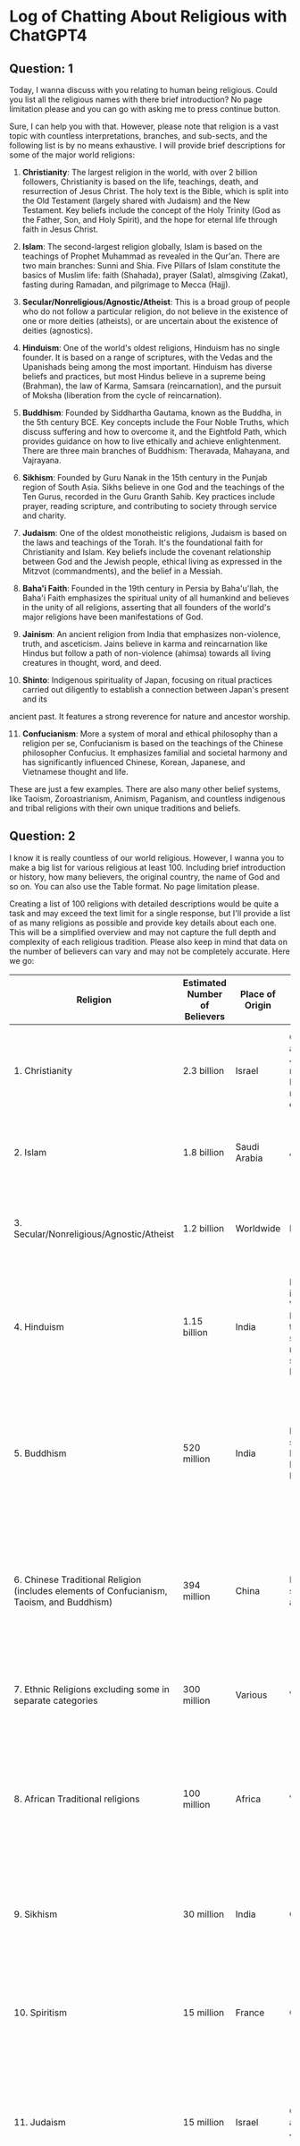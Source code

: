 # Log of Chatting About Religious with ChatGPT4

## Question: 1

Today, I wanna discuss with you relating to human being religious. Could you list all the religious names with there brief introduction? No page limitation please and you can go with asking me to press continue button.

Sure, I can help you with that. However, please note that religion is a vast topic with countless interpretations, branches, and sub-sects, and the following list is by no means exhaustive. I will provide brief descriptions for some of the major world religions:

1. **Christianity**: The largest religion in the world, with over 2 billion followers, Christianity is based on the life, teachings, death, and resurrection of Jesus Christ. The holy text is the Bible, which is split into the Old Testament (largely shared with Judaism) and the New Testament. Key beliefs include the concept of the Holy Trinity (God as the Father, Son, and Holy Spirit), and the hope for eternal life through faith in Jesus Christ.

2. **Islam**: The second-largest religion globally, Islam is based on the teachings of Prophet Muhammad as revealed in the Qur'an. There are two main branches: Sunni and Shia. Five Pillars of Islam constitute the basics of Muslim life: faith (Shahada), prayer (Salat), almsgiving (Zakat), fasting during Ramadan, and pilgrimage to Mecca (Hajj).

3. **Secular/Nonreligious/Agnostic/Atheist**: This is a broad group of people who do not follow a particular religion, do not believe in the existence of one or more deities (atheists), or are uncertain about the existence of deities (agnostics).

4. **Hinduism**: One of the world's oldest religions, Hinduism has no single founder. It is based on a range of scriptures, with the Vedas and the Upanishads being among the most important. Hinduism has diverse beliefs and practices, but most Hindus believe in a supreme being (Brahman), the law of Karma, Samsara (reincarnation), and the pursuit of Moksha (liberation from the cycle of reincarnation).

5. **Buddhism**: Founded by Siddhartha Gautama, known as the Buddha, in the 5th century BCE. Key concepts include the Four Noble Truths, which discuss suffering and how to overcome it, and the Eightfold Path, which provides guidance on how to live ethically and achieve enlightenment. There are three main branches of Buddhism: Theravada, Mahayana, and Vajrayana.

6. **Sikhism**: Founded by Guru Nanak in the 15th century in the Punjab region of South Asia. Sikhs believe in one God and the teachings of the Ten Gurus, recorded in the Guru Granth Sahib. Key practices include prayer, reading scripture, and contributing to society through service and charity.

7. **Judaism**: One of the oldest monotheistic religions, Judaism is based on the laws and teachings of the Torah. It's the foundational faith for Christianity and Islam. Key beliefs include the covenant relationship between God and the Jewish people, ethical living as expressed in the Mitzvot (commandments), and the belief in a Messiah.

8. **Baha'i Faith**: Founded in the 19th century in Persia by Baha'u'llah, the Baha'i Faith emphasizes the spiritual unity of all humankind and believes in the unity of all religions, asserting that all founders of the world's major religions have been manifestations of God.

9. **Jainism**: An ancient religion from India that emphasizes non-violence, truth, and asceticism. Jains believe in karma and reincarnation like Hindus but follow a path of non-violence (ahimsa) towards all living creatures in thought, word, and deed.

10. **Shinto**: Indigenous spirituality of Japan, focusing on ritual practices carried out diligently to establish a connection between Japan's present and its

 ancient past. It features a strong reverence for nature and ancestor worship.

11. **Confucianism**: More a system of moral and ethical philosophy than a religion per se, Confucianism is based on the teachings of the Chinese philosopher Confucius. It emphasizes familial and societal harmony and has significantly influenced Chinese, Korean, Japanese, and Vietnamese thought and life.

These are just a few examples. There are also many other belief systems, like Taoism, Zoroastrianism, Animism, Paganism, and countless indigenous and tribal religions with their own unique traditions and beliefs.

## Question: 2

I know it is really countless of our world religious. However, I wanna you to make a big list for various religious at least 100.  Including brief introduction or history, how many believers, the original country, the name of God and so on. You can also use the Table format. No page limitation please. 

Creating a list of 100 religions with detailed descriptions would be quite a task and may exceed the text limit for a single response, but I'll provide a list of as many religions as possible and provide key details about each one. This will be a simplified overview and may not capture the full depth and complexity of each religious tradition. Please also keep in mind that data on the number of believers can vary and may not be completely accurate. Here we go:

| Religion  | Estimated Number of Believers | Place of Origin | Deity/Deities | Brief Description |
|---|---|---|---|---|
|1. Christianity | 2.3 billion | Israel | God (also known as Yahweh or Jehovah, represented as the Holy Trinity in many denominations) | Centered on the life and teachings of Jesus Christ as detailed in the New Testament of the Bible.|
|2. Islam | 1.8 billion | Saudi Arabia | Allah | Based on the teachings of Prophet Muhammad as revealed in the Qur'an.|
|3. Secular/Nonreligious/Agnostic/Atheist | 1.2 billion | Worldwide | None | Includes individuals who do not identify with any religion or believe in any deities.|
|4. Hinduism | 1.15 billion | India | Many deities, including Brahma, Vishnu, Shiva, and Devi. However, these deities are seen as manifestations of a single Supreme Reality (Brahman) | An ancient religion with diverse beliefs and practices, often centered on dharma, karma, and moksha.|
|5. Buddhism | 520 million | India | No personal deity; some forms of Buddhism venerate Buddhas and Bodhisattvas. | Founded by Siddhartha Gautama, Buddhism teaches paths to enlightenment (Nirvana) through ethical living, wisdom, and meditation.|
|6. Chinese Traditional Religion (includes elements of Confucianism, Taoism, and Buddhism) | 394 million | China | Numerous deities, spirits, and ancestors. | A complex mix of religious and philosophical traditions, including ancestor veneration, Confucian ethics, and Taoist cosmology.|
|7. Ethnic Religions excluding some in separate categories | 300 million | Various | Various | This category includes various indigenous and folk religions.|
|8. African Traditional religions | 100 million | Africa | Various | These religions include a variety of indigenous, tribal religions across Africa, often featuring ancestor worship and nature spirits.|
|9. Sikhism | 30 million | India | God (Ik Onkar) | Centered on the teachings of the Ten Gurus and emphasizes truthful living and equality of mankind.|
|10. Spiritism | 15 million | France | God, Spirits | Based on the writings of Allan Kardec, Spiritism believes in the existence, survival, and evolution of spirits.|
|11. Judaism | 15 million | Israel | God (also known as Yahweh or Jehovah) | One of the oldest monotheistic religions, centered around the laws and prophets of the Hebrew Bible.|
|12. Baháʼí | 7.3 million | Persia (Iran) | God (referred to by many names, the essence of which is unknowable) | Based on the teachings of Baha'u'llah, emphasizes the unity of God, religion, and humanity.|
|13. Jainism | 4.2 million | India | No creator god; veneration of Tirthankaras | An ancient Indian religion that emphasizes non-violence, truth, and asceticism.|
|14. Shinto | 4 million | Japan | Kami (numerous gods/spirits/natural forces and revered spirits of deceased individuals) | The indigenous spirituality of Japan, focusing on ritual practice and harmonious coexistence with nature.|
|15. Cao Dai | 4 million | Vietnam | God, various other figures | A syncretic religion that combines elements from many world religions, including Buddhism, Confucianism, Taoism, Christianity, and Islam.|
|16. Zoroastrianism | 2.6 million | Persia (Iran) | Ahura Mazda | One of the world's oldest still-practiced religions, it focuses on the cosmic conflict between good and evil.|
|17. Tenrikyo | 2 million | Japan | Tenri-O-no-Mikoto | Founded in the 19th century, it teaches the Joyous Life, which is cultivated through acts of charity and mindfulness called hinokishin.|
|18. Animism | Difficult to estimate, as this is a category of practice more than a single religion | Worldwide | Various | Ancestor spirits, spirits of the natural world. Animism is not a single religion but a term for a variety of belief systems that attribute spirits to natural objects and phenomena.|
|19. Neo-Paganism | 1 million | Worldwide | Various | A group of modern religious movements influenced by or claiming to be derived from the various historical pagan beliefs of pre-modern Europe.|

There are also many smaller or less well-known religions and belief systems around the world, some tied to specific cultures or regions. These include Druze, Eckankar, Scientology, Rastafari, Raëlism, Satanism, and many others. It is also important to note that within each of these religions, there can be numerous sects and interpretations.

## Question: 3

OK. How about making a 50 religious  table? Can you do that?

Creating a detailed list of 50 religions is indeed a task due to the diversity and complexity of religious practices globally. Furthermore, the distinction between a religion and a sect or branch of a larger religion can sometimes be blurry. However, I will do my best to list a wider array of religions and belief systems.

Here are more religions, many of which are smaller or less well-known than those listed previously:

| Religion  | Estimated Number of Believers | Place of Origin | Deity/Deities | Brief Description |
|---|---|---|---|---|
|20. Wicca | 1 million | England | Various, often dualistic male/female divinity | A modern pagan, witchcraft religion. Promotes balance with nature, and sees the divine in all things.|
|21. Rastafari | 1 million | Jamaica | God (Jah, identified with Haile Selassie) | A religious movement that emerged in Jamaica in the 1930s. Many followers use marijuana in religious rites.|
|22. Scientology | 500,000 | USA | None specifically, but references a "Supreme Being" | Founded by L. Ron Hubbard based on his book Dianetics. Focuses on self-understanding and spiritual growth.|
|23. Unitarian Universalism | 800,000 | USA/Europe | None or any; UU is more a set of shared values than a set of shared beliefs | A liberal religion characterized by a "free and responsible search for truth and meaning".|
|24. New Age | Difficult to estimate | Worldwide | Various | A broad movement characterized by alternative approaches to traditional Western culture, with an interest in spirituality, mysticism, and environmentalism.|
|25. Taoism | 12 million | China | Various Taoist deities, nature spirits, and immortals | A religion or philosophy that emphasizes living in harmony with the Tao, a principle underlying the universe.|
|26. Falun Gong | 10 million | China | None | A modern spiritual practice combining meditation and moral philosophy, centered on the principles of Truthfulness, Compassion, and Forbearance.|
|27. Druidry | 30,000 | UK | Various | A spiritual or religious movement that generally promotes harmony and worship of nature, and respect for all beings, including the environment.|
|28. Santeria | 1 million | Cuba | Orishas (spirits syncretized with Catholic saints) | A religion originating in the African diaspora, combining elements of West African Yoruba religion with Catholicism.|
|29. Umbanda | 400,000 | Brazil | Orishas and spirits | A syncretic Brazilian religion combining elements of Christianity, African religions, Spiritism, and Indigenous American beliefs.|
|30. Vodou | 4 million | Haiti | Lwa (spirits) and Bondye (Supreme God) | A syncretic religion practiced chiefly in Haiti, combining elements of West African religions and Catholicism.|
|31. Ifá | 300,000 | Nigeria | Orishas | A religion and system of divination based on the stories and wisdom of the Odu Ifa, a collection of 256 verses.|
|32. Ahmadiyya | 10-20 million | India (now Pakistan) | Allah | A movement within Islam founded by Mirza Ghulam Ahmad, emphasizing peace and tolerance.|
|33. Alevism | 15-20 million | Turkey | Allah | A branch of Shia Islam with unique theological doctrines and spiritual practices.|
|34. Yârsânism | 2-3 million | Iran/Iraq | Single Creator God | A syncretic religion influenced by Zoroastrianism, Shi'a Islam, and Sufism, with reincarnation as a core belief.|
|35. Yazidism | 700,000-1 million | Iraq | God and seven Angels, with Malak Taus (Peacock Angel) as the primary one | An ancient, monotheistic, and syncretic Kurdish religion with elements from Zoroastrianism, Christianity, Judaism, and Islam.|
|36. Mandaeism | 60,000-100,000 | Iraq/Iran | One supreme God, known as Hayyi Rabbi | An ancient, Gnostic religion that reveres John the Baptist as the true messiah.|
|37. Zunism | Unknown (ancient religion) | Afghanistan | Zun (sun god) | The ancient religion of the Zunbil dynasty in the region of modern Afghanistan and Pakistan, revolved around the worship of the sun god Zun.|
|38. Bon | 100,000-200,000 | Tibet | Various | A pre-Buddhist religion of Tibet, focuses on the worship of nature and ancestor spirits.|
|39. Cheondoism | 1.13 million | Korea | God, known as Haneullim or Heavenly Ruler | A 20th-century Korean religious movement based on Donghak, characterized by a universal message of human equality, social justice, and self-reliance.|
|40. Hoahaoism | 1-2 million | Vietnam | God, Buddhas, and saints | A Vietnamese folk religion that emphasizes simplicity and the teachings of Huynh Phu So.|
|41. Druze | 800,000-1 million | Levant | Single God with Greek philosophical influences | An offshoot of Islam incorporating elements of Gnosticism, Neoplatonism, Pythagoreanism, Christianity, Hinduism, and Buddhism.|
|42. Eckankar | 50,000 | USA | Sugmad (God) | A modern religion founded in the US in the mid-20th century, emphasizes spiritual experiences and soul travel.|
|43. Raëlism | 90,000 | France | Extraterrestrial beings known as the Elohim | A UFO religion that believes life on Earth was scientifically created by a species of extraterrestrials.|
|44. Satanism | 50,000 | USA | Satan (non-theistic interpretation) | A group of ideological and philosophical beliefs based on Satan. Not all Satanists actually believe in a literal Satan, instead seeing Satan as a symbol of individualism, freedom, and rebellion against arbitrary authority.|
|45. Asatru | 20,000 | Iceland | Old Norse gods (Aesir and Vanir) | A modern pagan movement attempting to reconstruct Old Norse religion.|
|46. Hellenism | 2,000 | Greece | Ancient Greek gods | A revival of ancient Greek religion and related practices.|
|47. Kemeticism | Unknown | Egypt and worldwide | Ancient Egyptian gods | A revival of ancient Egyptian religion.|
|48. Romuva | 5,000 | Lithuania | Ancient Baltic gods | A revival of the traditional ethnic religion of the Baltic people, promoting the worship of Baltic deities.|
|49. Shabakism | 200,000-500,000 | Iraq | Single God, Prophet Mohammed, and twelve Imams | A syncretic, monotheistic religion practiced by the Shabak people, primarily in Iraq.|
|50. Manichaeism | None (ancient religion) | Persia (Iran) | Single God and dualistic elements | An ancient Gnostic religion that incorporated elements of Christianity, Zoroastrianism, and Buddhism, teaching an elaborate dualistic cosmology.|

This table should give you a good idea of the wide range of religious beliefs and practices around the world. However, keep in mind that this is still a simplification, and the reality of each of these religions can be much more complex and nuanced.

## Question: 4

Good Job! According to my knowledge, when we study of various religious in deeply, there are some common parts and also specific practices or identities or believes. Could you make discussion on this? I wanna you to make a several groups based on your understanding. 

While the world's religions are vastly diverse, they do indeed have certain commonalities. At the same time, each religion also possesses unique features that distinguish it from others. Let's discuss some of these common aspects and differences:

1. **Monotheistic Religions**: These religions believe in one God or Supreme Being. Christianity, Islam, and Judaism are the three major monotheistic religions. Sikhism and Baháʼí are also monotheistic, as are certain branches of Hinduism.

2. **Polytheistic Religions**: These religions believe in many gods and goddesses. Hinduism is often considered polytheistic, as it includes worship of a multitude of deities, though it also encompasses monotheistic and henotheistic beliefs. Ancient Greek, Roman, and Norse religions were also polytheistic, as is the modern neopagan revival of these faiths. Shinto, the indigenous religion of Japan, venerates a multitude of kami, which can be gods, spirits, or natural forces.

3. **Nontheistic or Trans-theistic Religions**: Some religions don't focus on God or gods in the way monotheistic or polytheistic religions do. Buddhism, for example, is nontheistic - it doesn't deny the existence of gods, but gods are not central to its teachings. Jainism and some forms of Hinduism and Buddhism are sometimes described as transtheistic, meaning they go beyond the concept of theism.

4. **Ethnic or Tribal Religions**: These religions are closely tied to a specific ethnic group or tribe and are often integrated into the culture and lifestyle of that group. Examples include various African traditional religions, Native American religions, and Australian Aboriginal religions.

5. **New Religious Movements**: This is a broad category that includes any religious or spiritual movements that have emerged in the past few centuries. Examples include the Baháʼí Faith, Scientology, the Rastafari movement, and various new age and neopagan movements.

6. **Syncretic Religions**: These religions blend elements from different religious traditions. Examples include Vodou, Santeria, and Cao Dai. Many Japanese people practice a combination of Shinto and Buddhism, and many religions have absorbed elements from others over the centuries.

7. **Philosophical Ways of Life**: Certain systems of belief like Confucianism, Taoism, and certain forms of Buddhism, are often considered more as philosophical ways of life than religions, as they focus more on ethical and philosophical questions than on worship of gods.

Common elements among these religions can include a belief in some sort of afterlife, the existence of good and evil, the importance of moral behavior, the use of rituals, the existence of spiritual leaders or intermediaries, and the use of sacred texts or oral traditions. Unique aspects can include specific doctrines or beliefs, unique rituals or practices, specific moral codes or laws, and unique concepts of the divine.

Remember, these categorizations are broad and simplified. Many religions may not fit neatly into one category, and individual believers' views and practices can vary widely within a single religion.

## Question: 5

Thanks! I heard that Buddhism have two main branches one is Theravada Buddhism and Mahayana Buddhism. Could you write down an essay about this? Make well discussion! 

Buddhism, a religious and philosophical tradition that originated with the teachings of Gautama Buddha in India over 2,500 years ago, has developed into a variety of schools and practices over time. While there are several ways to classify these schools, one of the most common is the division between Theravada and Mahayana Buddhism. 

**Theravada Buddhism**

Theravada, also known as the "Doctrine of the Elders," is considered the oldest and most orthodox form of Buddhism. It is prevalent in countries such as Sri Lanka, Thailand, Cambodia, Laos, and Burma (Myanmar). The Pali Canon, also known as the Tipitaka, is the primary scriptural authority in Theravada Buddhism. It is written in the ancient Pali language and is considered by Theravada followers to be the most accurate record of Buddha's original teachings.

Theravada Buddhism emphasizes the ideal of the arhat (or arahant), the enlightened disciple who attains Nirvana (liberation from the cycle of birth and death, or samsara) through rigorous meditation and ethical discipline. It's largely individualistic and monastic, focusing on personal enlightenment.

The Four Noble Truths, the Noble Eightfold Path, the principles of morality (Sila), concentration (Samadhi), and wisdom (Prajna) form the bedrock of Theravada doctrine. Theravada is known for its emphasis on mindfulness and meditation, as well as the application of the Buddha's teachings (Dhamma) to daily life.

**Mahayana Buddhism**

Mahayana, which means the "Great Vehicle," emerged later and is currently the most popular branch of Buddhism, prevalent in China, Japan, Taiwan, Korea, Vietnam, and Tibet. Mahayana broadened the scope of the path to enlightenment, making it accessible not only to monastics but also to laypeople.

Mahayana Buddhism introduced the concept of the bodhisattva, an enlightened being who, out of compassion, forgoes final enlightenment to assist others in achieving it. This ideal of the compassionate bodhisattva distinguishes Mahayana from Theravada, which focuses on individual liberation.

Mahayana Buddhists accept the Pali Canon as valid but go further, adding a multitude of other texts, collectively known as Mahayana Sutras, such as the Lotus Sutra and Heart Sutra. These additional texts expand upon the teachings of the Buddha, emphasizing the practice of wisdom (prajna), ethical conduct (sila), and compassion (karuna).

Mahayana Buddhism further diversified into numerous sects, such as Pure Land, Zen, and Nichiren in Japan, and Tibetan Buddhism (also known as Vajrayana) in Tibet and the Himalayan region. Each of these has unique practices and beliefs, such as the devotion to Amitabha Buddha in Pure Land Buddhism, the meditation practices in Zen, the chanting of the Lotus Sutra in Nichiren, and the integration of Tantra in Tibetan Buddhism.

**Comparison and Conclusion**

While Theravada and Mahayana Buddhism share the basic tenets of Buddhism, such as the Four Noble Truths and the Noble Eightfold Path, they differ in focus, philosophy, and regional practice.

Theravada emphasizes personal enlightenment, with practitioners aiming to become arhats, while Mahayana prioritizes the altruistic goal of universal enlightenment, with practitioners aspiring to become bodhisattvas to aid others towards enlightenment. Theravada is seen as more conservative, maintaining the monastic focus and strict adherence to the Buddha's original teachings. Mahayana, on the other hand, is often seen as more liberal and innovative, embracing diverse texts and practices.

Despite their differences, both branches are

 dedicated to the attainment of wisdom, ethical conduct, and liberation from suffering, encapsulating the essence of the Buddha's teachings. As the Dalai Lama once said, "What is important is not whether we call ourselves Buddhist but that our hearts have love and compassion. If these are there, truly there, then it is of no consequence whether we are Buddhists or not."
 
## Question: 6

Could you write a research paper about Jainism?  Note: not only abstract, and section, subsection titles. Try to write a complete research paper. 

